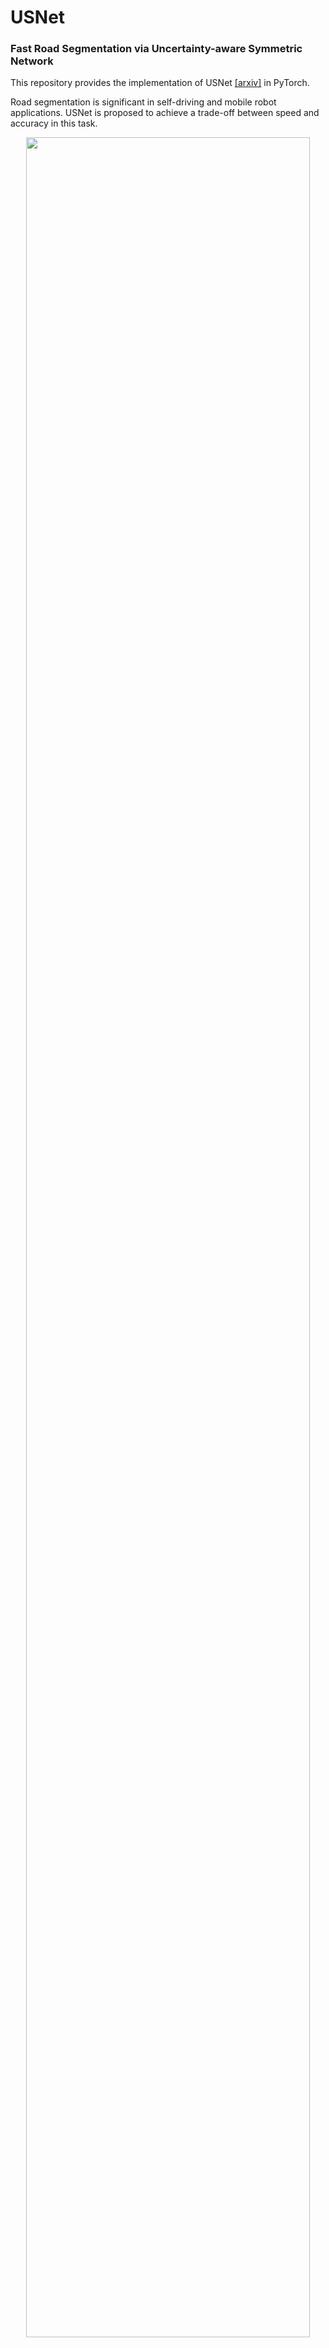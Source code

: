 # USNet


### Fast Road Segmentation via Uncertainty-aware Symmetric Network

This repository provides the implementation  of USNet [[arxiv]](https://arxiv.org/abs/2203.04537) in PyTorch.

Road segmentation is significant in self-driving and mobile robot applications. USNet is proposed to achieve a trade-off between speed and accuracy in this task.

<p align="center">
<img src="img/usnet.png" width="95%"/>
</p>

Here shows the segmentation result and the uncertainty map:

<p align="center">
<img src="img/KITTI.gif" width="95%"/>
</p>


## Data Preparation


#### KITTI Road Dataset

You may download the original images and annotations of on KITTI Road dataset from [KITTI](http://www.cvlibs.net/datasets/kitti/eval_road.php) and the depth images can be found in [SNE-RoadSeg](https://github.com/hlwang1124/SNE-RoadSeg). Then please setup dataset according to the following directory structure:
```
USNet
 |-- data
 |  |-- KITTI
 |  |  |-- training
 |  |  |  |-- calib
 |  |  |  |-- depth_u16
 |  |  |  |-- gt_image_2
 |  |  |  |-- image_2
 |  |  |-- validating
 |  |  |  |-- calib
 |  |  |  |-- depth_u16
 |  |  |  |-- gt_image_2
 |  |  |  |-- image_2
 |  |  |-- testing
 |  |  |  |-- calib
 |  |  |  |-- depth_u16
 |  |  |  |-- image_2
 |-- models
 ...
```


## Installation
The code is developed using Python 3.7 with PyTorch 1.6.0. The code is tested using one NVIDIA 1080Ti GPU card.
You can create a conda environment and install the required packages by running:
```
$ conda create -n usnet python=3.7
$ pip install -r requirements.txt
```


## Training

For training USNet on KITTI Road dataset, you can run:

```
$ cd $USNET_ROOT
$ python train.py
```
When training completed, the checkpoint will be saved to `./log/KITTI_model`.


## Testing

**Note that** before testing you need to config the necessary paths or variables. Please ensure that the checkpoint exists in `checkpoint_path`.

To run the test on KITTI Road dataset:
```
$ python test.py
```
You can download our trained model from [Google Drive](https://drive.google.com/file/d/1qB85Pt-jgnC5wf5-U2ExYBxzjvmaAZNb/view?usp=sharing) or [Baidu Netdisk](https://pan.baidu.com/s/1prA2UsSr5keuCXqewKShCw) (Code: 9zgf). The BEV-results obtained from this released model can be found in [Google Drive](https://drive.google.com/file/d/1MFZwPz141Wgrhk7YW14lPbtwUrJw8LxX/view?usp=sharing) or [Baidu Netdisk](https://pan.baidu.com/s/1c4hT2adWo9-8AIniMVLoXQ) (Code: csar).

If you submit this result to the KITTI benchmark, you will get a MaxF score of **96.87** for **URBAN**, which is similar to the reported ones in our paper.


### Citation

If you find USNet useful in your research, please consider citing:
```
@inproceedings{Chang22Fast,
  title = {Fast Road Segmentation via Uncertainty-aware Symmetric Network},
  author = {Chang, Yicong and Xue, Feng and Sheng, Fei and Liang, Wenteng and Ming, Anlong},
  booktitle = {IEEE International Conference on Robotics and Automation (ICRA)},
  year = {2022}
}
```

## Acknowledgement
The source code of surface normal estimator in our method follows [SNE-RoadSeg](https://github.com/hlwang1124/SNE-RoadSeg), we do appreciate this great work. Besides, the code of acquiring uncertainty in our method is adapted from [TMC](https://github.com/hanmenghan/TMC).
